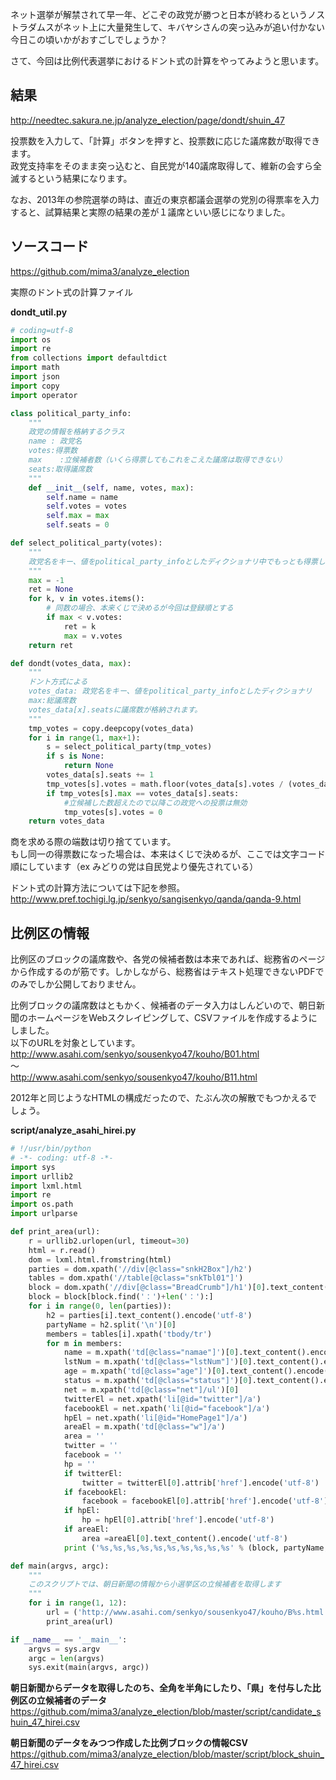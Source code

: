 ネット選挙が解禁されて早一年、どこぞの政党が勝つと日本が終わるというノストラダムスがネット上に大量発生して、キバヤシさんの突っ込みが追い付かない今日この頃いかがおすごしでしょうか？  
  
さて、今回は比例代表選挙におけるドント式の計算をやってみようと思います。  
  
## 結果  
http://needtec.sakura.ne.jp/analyze_election/page/dondt/shuin_47  
  
投票数を入力して、「計算」ボタンを押すと、投票数に応じた議席数が取得できます。  
政党支持率をそのまま突っ込むと、自民党が140議席取得して、維新の会すら全滅するという結果になります。  
  
なお、2013年の参院選挙の時は、直近の東京都議会選挙の党別の得票率を入力すると、試算結果と実際の結果の差が１議席といい感じになりました。  
  
## ソースコード  
https://github.com/mima3/analyze_election  
  
実際のドント式の計算ファイル  
  
**dondt_util.py**  
```py:dondt_util.py
# coding=utf-8
import os
import re
from collections import defaultdict
import math
import json
import copy
import operator

class political_party_info:
    """
    政党の情報を格納するクラス
    name : 政党名
    votes:得票数
    max    :立候補者数（いくら得票してもこれをこえた議席は取得できない）
    seats:取得議席数
    """
    def __init__(self, name, votes, max):
        self.name = name
        self.votes = votes
        self.max = max
        self.seats = 0

def select_political_party(votes):
    """
    政党名をキー、値をpolitical_party_infoとしたディクショナリ中でもっとも得票している党名を取得する
    """
    max = -1
    ret = None
    for k, v in votes.items():
        # 同数の場合、本来くじで決めるが今回は登録順とする
        if max < v.votes:
            ret = k
            max = v.votes
    return ret

def dondt(votes_data, max):
    """
    ドント方式による
    votes_data: 政党名をキー、値をpolitical_party_infoとしたディクショナリ
    max:総議席数
    votes_data[x].seatsに議席数が格納されます。
    """
    tmp_votes = copy.deepcopy(votes_data)
    for i in range(1, max+1):
        s = select_political_party(tmp_votes)
        if s is None:
            return None
        votes_data[s].seats += 1
        tmp_votes[s].votes = math.floor(votes_data[s].votes / (votes_data[s].seats + 1))
        if tmp_votes[s].max == votes_data[s].seats:
            #立候補した数超えたので以降この政党への投票は無効
            tmp_votes[s].votes = 0
    return votes_data

```  
  
  
商を求める際の端数は切り捨てています。  
もし同一の得票数になった場合は、本来はくじで決めるが、ここでは文字コード順にしています（ex みどりの党は自民党より優先されている）  
  
ドント式の計算方法については下記を参照。  
http://www.pref.tochigi.lg.jp/senkyo/sangisenkyo/qanda/qanda-9.html  
  
## 比例区の情報  
比例区のブロックの議席数や、各党の候補者数は本来であれば、総務省のページから作成するのが筋です。しかしながら、総務省はテキスト処理できないPDFでのみでしか公開しておりません。  
  
比例ブロックの議席数はともかく、候補者のデータ入力はしんどいので、朝日新聞のホームページをWebスクレイピングして、CSVファイルを作成するようにしました。  
以下のURLを対象としています。  
http://www.asahi.com/senkyo/sousenkyo47/kouho/B01.html  
～  
http://www.asahi.com/senkyo/sousenkyo47/kouho/B11.html  
  
2012年と同じようなHTMLの構成だったので、たぶん次の解散でもつかえるでしょう。  
  
**script/analyze_asahi_hirei.py**  
```py:script/analyze_asahi_hirei.py
# !/usr/bin/python
# -*- coding: utf-8 -*-
import sys
import urllib2
import lxml.html
import re
import os.path
import urlparse

def print_area(url):
    r = urllib2.urlopen(url, timeout=30)
    html = r.read()
    dom = lxml.html.fromstring(html)
    parties = dom.xpath('//div[@class="snkH2Box"]/h2')
    tables = dom.xpath('//table[@class="snkTbl01"]')
    block = dom.xpath('//div[@class="BreadCrumb"]/h1')[0].text_content().encode('utf-8')
    block = block[block.find('：')+len('：'):]
    for i in range(0, len(parties)):
        h2 = parties[i].text_content().encode('utf-8')
        partyName = h2.split('\n')[0]
        members = tables[i].xpath('tbody/tr')
        for m in members:
            name = m.xpath('td[@class="namae"]')[0].text_content().encode('utf-8')
            lstNum = m.xpath('td[@class="lstNum"]')[0].text_content().encode('utf-8')
            age = m.xpath('td[@class="age"]')[0].text_content().encode('utf-8')
            status = m.xpath('td[@class="status"]')[0].text_content().encode('utf-8')
            net = m.xpath('td[@class="net"]/ul')[0]
            twitterEl = net.xpath('li[@id="twitter"]/a')
            facebookEl = net.xpath('li[@id="facebook"]/a')
            hpEl = net.xpath('li[@id="HomePage1"]/a')
            areaEl = m.xpath('td[@class="w"]/a')
            area = ''
            twitter = ''
            facebook = ''
            hp = ''
            if twitterEl:
                twitter = twitterEl[0].attrib['href'].encode('utf-8')
            if facebookEl:
                facebook = facebookEl[0].attrib['href'].encode('utf-8')
            if hpEl:
                hp = hpEl[0].attrib['href'].encode('utf-8')
            if areaEl:
                area =areaEl[0].text_content().encode('utf-8')
            print ('%s,%s,%s,%s,%s,%s,%s,%s,%s,%s' % (block, partyName,lstNum, name, age, status, area, twitter, facebook, hp))

def main(argvs, argc):
    """
    このスクリプトでは、朝日新聞の情報から小選挙区の立候補者を取得します
    """
    for i in range(1, 12):
        url = ('http://www.asahi.com/senkyo/sousenkyo47/kouho/B%s.html' % str(i).zfill(2))
        print_area(url)

if __name__ == '__main__':
    argvs = sys.argv
    argc = len(argvs)
    sys.exit(main(argvs, argc))
```  
  
 **朝日新聞からデータを取得したのち、全角を半角にしたり、「県」を付与した比例区の立候補者のデータ**   
https://github.com/mima3/analyze_election/blob/master/script/candidate_shuin_47_hirei.csv  
  
 **朝日新聞のデータをみつつ作成した比例ブロックの情報CSV**   
https://github.com/mima3/analyze_election/blob/master/script/block_shuin_47_hirei.csv  
